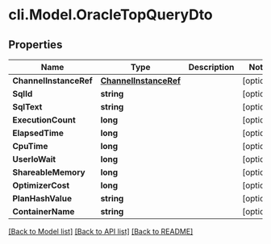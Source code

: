 # cli.Model.OracleTopQueryDto

## Properties

Name | Type | Description | Notes
------------ | ------------- | ------------- | -------------
**ChannelInstanceRef** | [**ChannelInstanceRef**](ChannelInstanceRef.md) |  | [optional] 
**SqlId** | **string** |  | [optional] 
**SqlText** | **string** |  | [optional] 
**ExecutionCount** | **long** |  | [optional] 
**ElapsedTime** | **long** |  | [optional] 
**CpuTime** | **long** |  | [optional] 
**UserIoWait** | **long** |  | [optional] 
**ShareableMemory** | **long** |  | [optional] 
**OptimizerCost** | **long** |  | [optional] 
**PlanHashValue** | **string** |  | [optional] 
**ContainerName** | **string** |  | [optional] 

[[Back to Model list]](../README.md#documentation-for-models) [[Back to API list]](../README.md#documentation-for-api-endpoints) [[Back to README]](../README.md)

